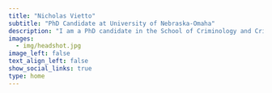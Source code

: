 ```yaml
---
title: "Nicholas Vietto"
subtitle: "PhD Candidate at University of Nebraska-Omaha"
description: "I am a PhD candidate in the School of Criminology and Criminal Justice where my research centers on biopsychosocial criminology and quantitative methodology."
images:
  - img/headshot.jpg
image_left: false
text_align_left: false
show_social_links: true 
type: home
---
```


